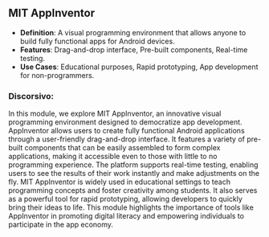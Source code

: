 ## MIT AppInventor

- **Definition**: A visual programming environment that allows anyone to build fully functional apps for Android devices.
- **Features**: Drag-and-drop interface, Pre-built components, Real-time testing.
- **Use Cases**: Educational purposes, Rapid prototyping, App development for non-programmers.

### Discorsivo:

In this module, we explore MIT AppInventor, an innovative visual programming environment designed to democratize app development. AppInventor allows users to create fully functional Android applications through a user-friendly drag-and-drop interface. It features a variety of pre-built components that can be easily assembled to form complex applications, making it accessible even to those with little to no programming experience. The platform supports real-time testing, enabling users to see the results of their work instantly and make adjustments on the fly. MIT AppInventor is widely used in educational settings to teach programming concepts and foster creativity among students. It also serves as a powerful tool for rapid prototyping, allowing developers to quickly bring their ideas to life. This module highlights the importance of tools like AppInventor in promoting digital literacy and empowering individuals to participate in the app economy.